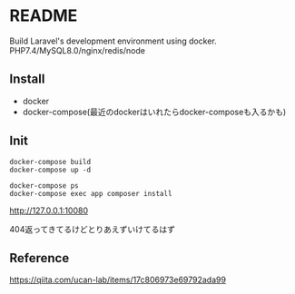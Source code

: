 # README

Build Laravel's development environment using docker.
PHP7.4/MySQL8.0/nginx/redis/node

## Install

- docker
- docker-compose(最近のdockerはいれたらdocker-composeも入るかも)

## Init

```
docker-compose build
docker-compose up -d

docker-compose ps
docker-compose exec app composer install
```

http://127.0.0.1:10080

404返ってきてるけどとりあえずいけてるはず

## Reference

https://qiita.com/ucan-lab/items/17c806973e69792ada99
